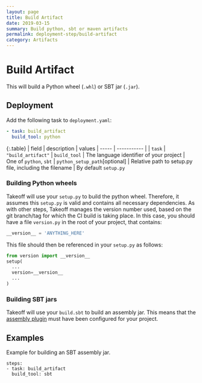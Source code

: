 ```yaml
---
layout: page
title: Build Artifact
date: 2019-03-15
summary: Build python, sbt or maven artifacts
permalink: deployment-step/build-artifact
category: Artifacts
---
```


# Build Artifact

This will build a Python wheel (`.whl`) or SBT jar (`.jar`). 

## Deployment
Add the following task to ``deployment.yaml``:

```yaml
- task: build_artifact
  build_tool: python 
```

{:.table}
| field | description | values
| ----- | ----------- |
| `task` | `"build_artifact"`
| `build_tool` | The language identifier of your project | One of `python`, `sbt`
| `python_setup_path`[optional] | Relative path to setup.py file, including the filename | By default `setup.py`

### Building Python wheels
Takeoff will use your `setup.py` to build the python wheel. Therefore, it assumes this `setup.py` is valid and contains all necessary dependencies. As with other steps, Takeoff manages the version number used, based on the git branch/tag for which the CI build is taking place. In this case, you should have a file `version.py` in the root of your project, that contains:
```python
__version__ = 'ANYTHING_HERE'
``` 
This file should then be referenced in your `setup.py` as follows:
```python
from version import __version__
setup(
  ...
  version=__version__
  ...
)
```

### Building SBT jars
Takeoff will use your `build.sbt` to build an assembly jar. This means that the [assembly plugin](https://github.com/sbt/sbt-assembly) must have been configured for your project.

## Examples

Example for building an SBT assembly jar. 
```
steps:
- task: build_artifact
  build_tool: sbt
```
